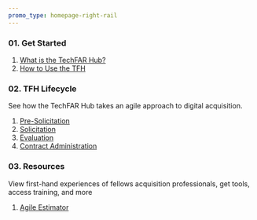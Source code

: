 ```yaml
---
promo_type: homepage-right-rail
---
```


### 01. Get Started

1. [What is the TechFAR Hub?](/get-started/)
2. [How to Use the TFH](/get-started/#how-to-use-techfar-hub)

### 02. TFH Lifecycle

See how the TechFAR Hub takes an agile approach to digital acquisition.

1. [Pre-Solicitation](/pre-solicitation/)
2. [Solicitation](/solicitation/)
3. [Evaluation](/evaluation/)
4. [Contract Administration](/contract-administration/)

### 03. Resources

View first-hand experiences of fellows acquisition professionals, get tools, access training, and more

1. [Agile Estimator](/resources/templates-samples/agile-team-estimator/)

